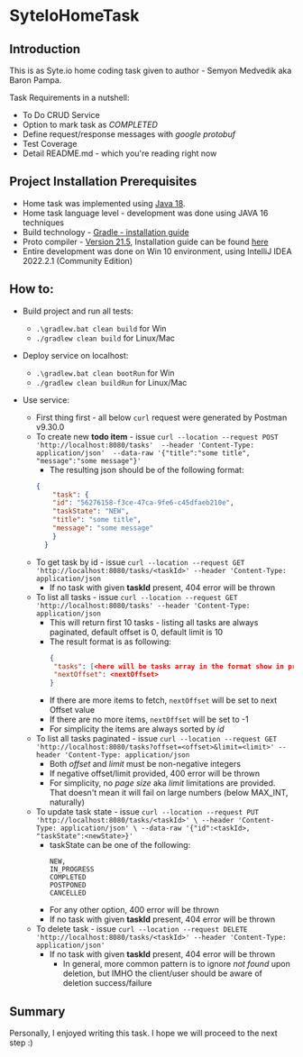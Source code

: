 # SyteIoHomeTask
## Introduction
This is as Syte.io home coding task given to author - Semyon Medvedik aka Baron Pampa.

Task Requirements in a nutshell:
* To Do CRUD Service
* Option to mark task as *COMPLETED*
* Define request/response messages with *google protobuf*
* Test Coverage
* Detail README.md - which you're reading right now

## Project Installation Prerequisites 
* Home task was implemented using [Java 18](https://www.oracle.com/java/technologies/downloads/#jdk18-windows).
* Home task language level - development was done using JAVA 16 techniques
* Build technology - [Gradle - installation guide](https://gradle.org/install/)
* Proto compiler - [Version 21.5](https://github.com/protocolbuffers/protobuf/releases/tag/v21.5), Installation guide can be found [here](https://grpc.io/docs/protoc-installation/)
* Entire development was done on Win 10 environment, using IntelliJ IDEA 2022.2.1 (Community Edition)

## How to:

* Build project and run all tests:
  * `.\gradlew.bat clean build` for Win
  * `./gradlew clean build` for Linux/Mac

* Deploy service on localhost:
  * `.\gradlew.bat clean bootRun` for Win
  * `./gradlew clean buildRun` for Linux/Mac

* Use service:
  * First thing first - all below `curl` request were generated by Postman v9.30.0
  * To create new **todo item** - issue `curl --location --request POST 'http://localhost:8080/tasks' 
    --header 'Content-Type: application/json' 
    --data-raw '{"title":"some title", "message":"some message"}'`
    * The resulting json should be of the following format: 
    ```json
    {
        "task": {
        "id": "56276158-f3ce-47ca-9fe6-c45dfaeb210e",
        "taskState": "NEW",
        "title": "some title",
        "message": "some message"
        }
      }
  * To get task by id - issue `curl --location --request GET 'http://localhost:8080/tasks/<taskId>' --header 'Content-Type: application/json`
    * If no task with given **taskId** present, 404 error will be thrown
  * To list all tasks - issue `curl --location --request GET 'http://localhost:8080/tasks' --header 'Content-Type: application/json`
    * This will return first 10 tasks - listing all tasks are always paginated, default offset is 0, default limit is 10
    * The result format is as following:
      ```json
      {
       "tasks": [<here will be tasks array in the format show in previous example>],
       "nextOffset": <nextOffset>
      }
    * If there are more items to fetch, `nextOffset` will be set to next Offset value
    * If there are no more items, `nextOffset` will be set to -1
    * For simplicity the items are always sorted by *id*
  * To list all tasks paginated - issue `curl --location --request GET 'http://localhost:8080/tasks?offset=<offset>&limit=<limit>' --header 'Content-Type: application/json`
    * Both *offset* and *limit* must be non-negative integers
    * If negative offset/limit provided, 400 error will be thrown
    * For simplicity, no *page size* aka *limit* limitations are provided. That doesn't mean it will fail on large numbers (below MAX_INT, naturally)
  * To update task state - issue `curl --location --request PUT 'http://localhost:8080/tasks/<taskId>' \
    --header 'Content-Type: application/json' \
    --data-raw '{"id":<taskId>, "taskState":<newState>}'`
    * taskState can be one of the following:
      ```
      NEW,
      IN_PROGRESS
      COMPLETED
      POSTPONED
      CANCELLED
      ``` 
    * For any other option, 400 error will be thrown
    * If no task with given **taskId** present, 404 error will be thrown
  * To delete task - issue `curl --location --request DELETE 'http://localhost:8080/tasks/<taskId>' --header 'Content-Type: application/json'`
    * If no task with given **taskId** present, 404 error will be thrown
      * In general, more common pattern is to ignore *not found* upon deletion, but IMHO the client/user should be aware of deletion success/failure
    
## Summary
Personally, I enjoyed writing this task. I hope we will proceed to the next step :)